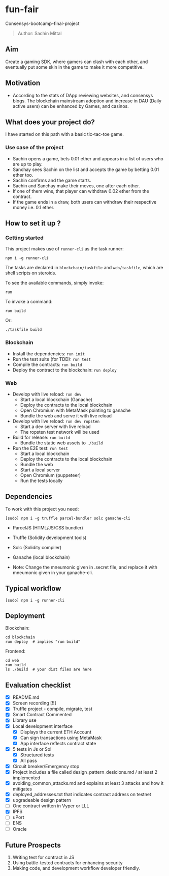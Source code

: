 # fun-fair
Consensys-bootcamp-final-project

>Author: Sachin Mittal

## Aim

Create a gaming SDK, where gamers can clash with each other, and eventually put some skin in the game to make it more competitive.

## Motivation

- According to the stats of DApp reviewing websites, and consensys blogs. The blockchain mainstream adoption and increase in  DAU (Daily active users) can be enhanced by Games, and casinos. 


## What does your project do?
I have started on this path with a basic tic-tac-toe game.

### Use case of the project
- Sachin opens a game, bets 0.01 ether and appears in a list of users who are up to play. <br>
- Sanchay sees Sachin on the list and accepts the game by betting 0.01 ether too. <br>
- Sachin confirms and the game starts. <br>
- Sachin and Sanchay make their moves, one after each other. <br>
- If one of them wins, that player can withdraw 0.02 ether from the contract. <br>
- If the game ends in a draw, both users can withdraw their respective money i.e. 0.1 ether. <br>


## How to set it up ?

### Getting started

This project makes use of `runner-cli` as the task runner:

    npm i -g runner-cli

The tasks are declared in `blockchain/taskfile` and `web/taskfile`, which are shell scripts on steroids.

To see the available commands, simply invoke:

    run

To invoke a command:

    run build

Or:

    ./taskfile build

### Blockchain

* Install the dependencies: `run init`
* Run the test suite (for TDD): `run test`
* Compile the contracts: `run build`
* Deploy the contract to the blockchain: `run deploy`

### Web

* Develop with live reload: `run dev`
    * Start a local blockchain (Ganache)
    * Deploy the contracts to the local blockchain
    * Open Chromium with MetaMask pointing to ganache
    * Bundle the web and serve it with live reload
* Develop with live reload: `run dev ropsten`
    * Start a dev server with live reload
    * The ropsten test network will be used
* Build for release: `run build`
    * Bundle the static web assets to `./build`
* Run the E2E test: `run test`
    * Start a local blockchain
    * Deploy the contracts to the local blockchain
    * Bundle the web
    * Start a local server
    * Open Chromium (puppeteer)
    * Run the tests locally

## Dependencies

To work with this project you need:

	[sudo] npm i -g truffle parcel-bundler solc ganache-cli

* ParcelJS (HTML/JS/CSS bundler)
* Truffle (Solidity development tools)
* Solc (Solidity compiler)
* Ganache (local blockchain)

* Note: Change the mneumonic given in .secret file, and replace it with mneumonic given in your ganache-cli.

## Typical workflow

    [sudo] npm i -g runner-cli

## Deployment
Blockchain:

    cd blockchain
    run deploy  # implies "run build"

Frontend:

    cd web
    run build
    ls ./build  # your dist files are here



## Evaluation checklist

- [x] README.md
- [x] Screen recording [!!]
- [x] Truffle project - compile, migrate, test
- [x] Smart Contract Commented
- [x] Library use
- [x] Local development interface
    - [x] Displays the current ETH Account
    - [x] Can sign transactions using MetaMask
    - [x] App interface reflects contract state
- [x] 5 tests in Js or Sol
    - [x] Structured tests
    - [x] All pass
- [x] Circuit breaker/Emergency stop
- [x] Project includes a file called design_pattern_desicions.md / at least 2 implemented
- [x] avoiding_common_attacks.md and explains at least 3 attacks and how it mitigates
- [x] deployed_addresses.txt that indicates contract address on testnet
- [x] upgradeable design pattern
- [ ] One contract written in Vyper or LLL
- [x] IPFS
- [ ] uPort
- [ ] ENS
- [ ] Oracle

## Future Prospects

1. Writing test for contract in JS
2. Using battle-tested contracts for enhancing security
3. Making code, and development workflow developer friendly.





